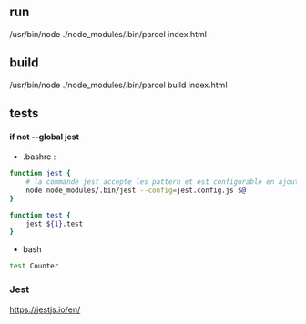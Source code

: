 ## run

/usr/bin/node ./node_modules/.bin/parcel index.html

## build

/usr/bin/node ./node_modules/.bin/parcel build index.html

## tests


#### if not --global jest
* .bashrc : 
```bash
function jest {
    # la commande jest accepte les pattern et est configurable en ajoutant un fichier jest.config.js
    node node_modules/.bin/jest --config=jest.config.js $@
}
```
```bash
function test {
    jest ${1}.test
}
```
* bash
```bash
test Counter
```

### Jest
https://jestjs.io/en/
